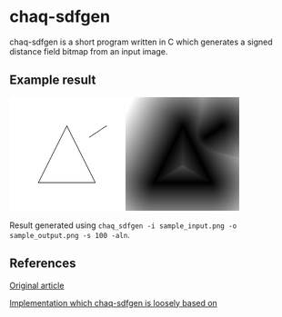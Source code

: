 # chaq-sdfgen
chaq-sdfgen is a short program written in C which generates a signed distance field bitmap from an input image.

## Example result
![Input](image/sample_input.png)
![Output](image/sample_output.png)

Result generated using `chaq_sdfgen -i sample_input.png -o sample_output.png -s 100 -aln`.

## References
[Original article](http://cs.brown.edu/people/pfelzens/dt/)

[Implementation which chaq-sdfgen is loosely based on](https://github.com/dy/bitmap-sdf)

